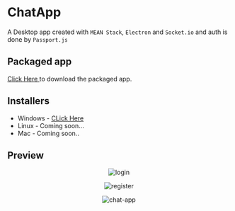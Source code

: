 # ChatApp

A Desktop app created with `MEAN Stack`, `Electron` and `Socket.io` and auth is done by `Passport.js`

## Packaged app

<a href="https://mittalhimanshu151.000webhostapp.com/Installers/ChatApp/ChatApp-win32-ia32.rar">Click Here </a> to download the packaged app.

## Installers

* Windows - <a href="https://drive.google.com/file/d/1iZ0O6h9fGRkiPhyJUMAIYBug1pvMFEyL/edit">CLick Here</a>
* Linux - Coming soon...
* Mac - Coming soon..

## Preview
<p align="center">
<img src="https://mittalhimanshu151.000webhostapp.com/Images/ChatApp/login.PNG" alt="login" />
</p>

<p align="center">
<img src="https://mittalhimanshu151.000webhostapp.com/Images/ChatApp/register.PNG" alt="register" />
</p>

<p align="center">
<img src="https://mittalhimanshu151.000webhostapp.com/Gifs/ChatApp.gif" alt="chat-app" />
</p>
